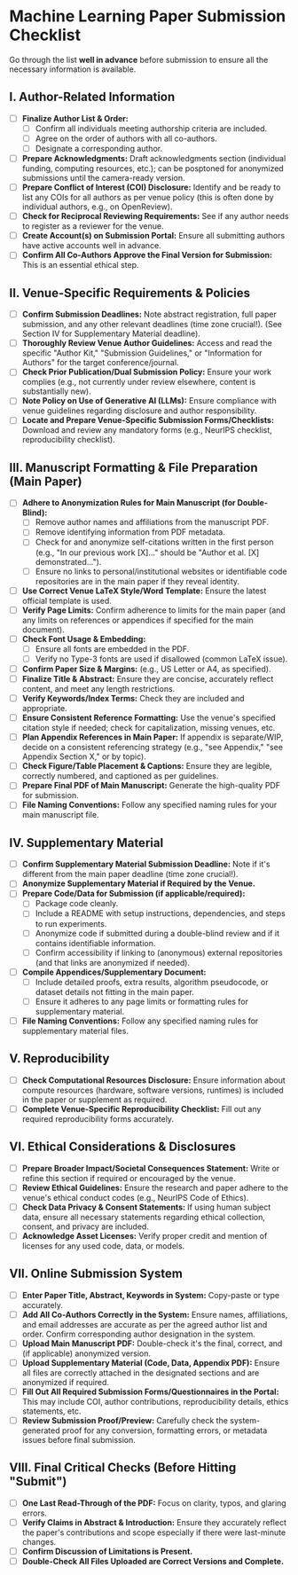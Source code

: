 # Machine Learning Paper Submission Checklist

Go through the list **well in advance** before submission to ensure all the necessary information is available.

## I. Author-Related Information

- [ ] **Finalize Author List & Order:**
  - [ ] Confirm all individuals meeting authorship criteria are included.
  - [ ] Agree on the order of authors with all co-authors.
  - [ ] Designate a corresponding author.
- [ ] **Prepare Acknowledgments:** Draft acknowledgments section (individual funding, computing resources, etc.); can be posptoned for anonymized submissions until the camera-ready version.
- [ ] **Prepare Conflict of Interest (COI) Disclosure:** Identify and be ready to list any COIs for all authors as per venue policy (this is often done by individual authors, e.g., on OpenReview).
- [ ] **Check for Reciprocal Reviewing Requirements:** See if any author needs to register as a reviewer for the venue.
- [ ] **Create Account(s) on Submission Portal:** Ensure all submitting authors have active accounts well in advance.
- [ ] **Confirm All Co-Authors Approve the Final Version for Submission:** This is an essential ethical step.

## II. Venue-Specific Requirements & Policies

- [ ] **Confirm Submission Deadlines:** Note abstract registration, full paper submission, and any other relevant deadlines (time zone crucial!). (See Section IV for Supplementary Material deadline).
- [ ] **Thoroughly Review Venue Author Guidelines:** Access and read the specific "Author Kit," "Submission Guidelines," or "Information for Authors" for the target conference/journal.
- [ ] **Check Prior Publication/Dual Submission Policy:** Ensure your work complies (e.g., not currently under review elsewhere, content is substantially new).
- [ ] **Note Policy on Use of Generative AI (LLMs):** Ensure compliance with venue guidelines regarding disclosure and author responsibility.
- [ ] **Locate and Prepare Venue-Specific Submission Forms/Checklists:** Download and review any mandatory forms (e.g., NeurIPS checklist, reproducibility checklist).

## III. Manuscript Formatting & File Preparation (Main Paper)

- [ ] **Adhere to Anonymization Rules for Main Manuscript (for Double-Blind):**
  - [ ] Remove author names and affiliations from the manuscript PDF.
  - [ ] Remove identifying information from PDF metadata.
  - [ ] Check for and anonymize self-citations written in the first person (e.g., "In our previous work [X]..." should be "Author et al. [X] demonstrated...").
  - [ ] Ensure no links to personal/institutional websites or identifiable code repositories are in the main paper if they reveal identity.
- [ ] **Use Correct Venue LaTeX Style/Word Template:** Ensure the latest official template is used.
- [ ] **Verify Page Limits:** Confirm adherence to limits for the main paper (and any limits on references or appendices if specified for the main document).
- [ ] **Check Font Usage & Embedding:**
  - [ ] Ensure all fonts are embedded in the PDF.
  - [ ] Verify no Type-3 fonts are used if disallowed (common LaTeX issue).
- [ ] **Confirm Paper Size & Margins:** (e.g., US Letter or A4, as specified).
- [ ] **Finalize Title & Abstract:** Ensure they are concise, accurately reflect content, and meet any length restrictions.
- [ ] **Verify Keywords/Index Terms:** Check they are included and appropriate.
- [ ] **Ensure Consistent Reference Formatting:** Use the venue's specified citation style if needed; check for capitalization, missing venues, etc.
- [ ] **Plan Appendix References in Main Paper:** If appendix is separate/WIP, decide on a consistent referencing strategy (e.g., "see Appendix," "see Appendix Section X," or by topic).
- [ ] **Check Figure/Table Placement & Captions:** Ensure they are legible, correctly numbered, and captioned as per guidelines.
- [ ] **Prepare Final PDF of Main Manuscript:** Generate the high-quality PDF for submission.
- [ ] **File Naming Conventions:** Follow any specified naming rules for your main manuscript file.

## IV. Supplementary Material

- [ ] **Confirm Supplementary Material Submission Deadline:** Note if it's different from the main paper deadline (time zone crucial!).
- [ ] **Anonymize Supplementary Material if Required by the Venue.**
- [ ] **Prepare Code/Data for Submission (if applicable/required):**
  - [ ] Package code cleanly.
  - [ ] Include a README with setup instructions, dependencies, and steps to run experiments.
  - [ ] Anonymize code if submitted during a double-blind review and if it contains identifiable information.
  - [ ] Confirm accessibility if linking to (anonymous) external repositories (and that links are anonymized if needed).
- [ ] **Compile Appendices/Supplementary Document:**
  - [ ] Include detailed proofs, extra results, algorithm pseudocode, or dataset details not fitting in the main paper.
  - [ ] Ensure it adheres to any page limits or formatting rules for supplementary material.
- [ ] **File Naming Conventions:** Follow any specified naming rules for supplementary material files.

## V. Reproducibility

- [ ] **Check Computational Resources Disclosure:** Ensure information about compute resources (hardware, software versions, runtimes) is included in the paper or supplement as required.
- [ ] **Complete Venue-Specific Reproducibility Checklist:** Fill out any required reproducibility forms accurately.

## VI. Ethical Considerations & Disclosures

- [ ] **Prepare Broader Impact/Societal Consequences Statement:** Write or refine this section if required or encouraged by the venue.
- [ ] **Review Ethical Guidelines:** Ensure the research and paper adhere to the venue's ethical conduct codes (e.g., NeurIPS Code of Ethics).
- [ ] **Check Data Privacy & Consent Statements:** If using human subject data, ensure all necessary statements regarding ethical collection, consent, and privacy are included.
- [ ] **Acknowledge Asset Licenses:** Verify proper credit and mention of licenses for any used code, data, or models.

## VII. Online Submission System

- [ ] **Enter Paper Title, Abstract, Keywords in System:** Copy-paste or type accurately.
- [ ] **Add All Co-Authors Correctly in the System:** Ensure names, affiliations, and email addresses are accurate as per the agreed author list and order. Confirm corresponding author designation in the system.
- [ ] **Upload Main Manuscript PDF:** Double-check it's the final, correct, and (if applicable) anonymized version.
- [ ] **Upload Supplementary Material (Code, Data, Appendix PDF):** Ensure all files are correctly attached in the designated sections and are anonymized if required.
- [ ] **Fill Out All Required Submission Forms/Questionnaires in the Portal:** This may include COI, author contributions, reproducibility details, ethics statements, etc.
- [ ] **Review Submission Proof/Preview:** Carefully check the system-generated proof for any conversion, formatting errors, or metadata issues before final submission.

## VIII. Final Critical Checks (Before Hitting "Submit")

- [ ] **One Last Read-Through of the PDF:** Focus on clarity, typos, and glaring errors.
- [ ] **Verify Claims in Abstract & Introduction:** Ensure they accurately reflect the paper's contributions and scope especially if there were last-minute changes.
- [ ] **Confirm Discussion of Limitations is Present.**
- [ ] **Double-Check All Files Uploaded are Correct Versions and Complete.**

